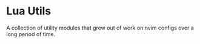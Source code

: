 # Lua Utils

A collection of utility modules that grew out of work on nvim configs over a long period of time.
